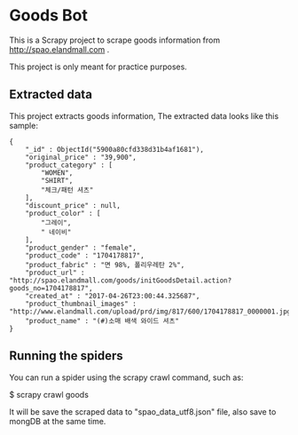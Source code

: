 # Goods Bot

This is a Scrapy project to scrape goods information from http://spao.elandmall.com .

This project is only meant for practice purposes.

## Extracted data

This project extracts goods information, The extracted data looks like this sample:

    {
        "_id" : ObjectId("5900a80cfd338d31b4af1681"),
        "original_price" : "39,900",
        "product_category" : [ 
            "WOMEN", 
            "SHIRT", 
            "체크/패턴 셔츠"
        ],
        "discount_price" : null,
        "product_color" : [ 
            "그레이", 
            " 네이비"
        ],
        "product_gender" : "female",
        "product_code" : "1704178817",
        "product_fabric" : "면 98%, 폴리우레탄 2%",
        "product_url" : "http://spao.elandmall.com/goods/initGoodsDetail.action?goods_no=1704178817",
        "created_at" : "2017-04-26T23:00:44.325687",
        "product_thumbnail_images" : "http://www.elandmall.com/upload/prd/img/817/600/1704178817_0000001.jpg",
        "product_name" : "(#)소매 배색 와이드 셔츠"
    }

## Running the spiders

You can run a spider using the scrapy crawl command, such as:

$ scrapy crawl goods

It will be save the scraped data to "spao_data_utf8.json" file, also save to mongDB at the same time.

